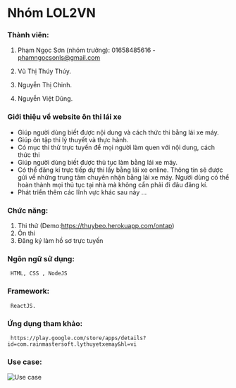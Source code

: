  Nhóm LOL2VN
 =======
 ### Thành viên: 

1. Phạm Ngọc Sơn (nhóm trưởng):                     01658485616       -                 phamngocsonls@gmail.com

2. Vũ Thị Thúy Thúy.

3. Nguyễn Thị Chinh. 

4. Nguyễn Việt Dũng.

### Giới thiệu về website ôn thi lái xe

* Giúp người dùng biết được nội dung và cách thức thi bằng lái xe máy.
* Giúp ôn tập thi lý thuyết và thực hành.
* Có mục thi thử trực tuyến để mọi người làm quen với nội dung, cách thức thi
* Giúp người dùng biết được thủ tục làm bằng lái xe máy.
* Có thể đăng kí trực tiếp dự thi lấy bằng lái xe online. Thông tin sẽ được gửi về những trung tâm chuyên nhận bằng lái xe máy. Người dùng có thể hoàn thành mọi thủ tục tại nhà mà không cần phải đi đâu đăng kí.
* Phát triển thêm các lĩnh vực khác sau này ...

### Chức năng:
1. Thi thử (Demo:https://thuybeo.herokuapp.com/ontap)
2. Ôn thi
3. Đăng ký làm hồ sơ trực tuyến

### Ngôn ngữ sử dụng:   
     HTML, CSS , NodeJS

### Framework: 
     ReactJS.

### Ứng dụng tham khảo:
     https://play.google.com/store/apps/details?id=com.rainmastersoft.lythuyetxemay&hl=vi

### Use case: 


 ![Use case](http://sv1.upsieutoc.com/2017/04/03/Usecase.png)

